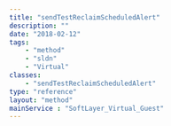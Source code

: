 ```yaml
---
title: "sendTestReclaimScheduledAlert"
description: ""
date: "2018-02-12"
tags:
    - "method"
    - "sldn"
    - "Virtual"
classes:
    - "sendTestReclaimScheduledAlert"
type: "reference"
layout: "method"
mainService : "SoftLayer_Virtual_Guest"
---
```

